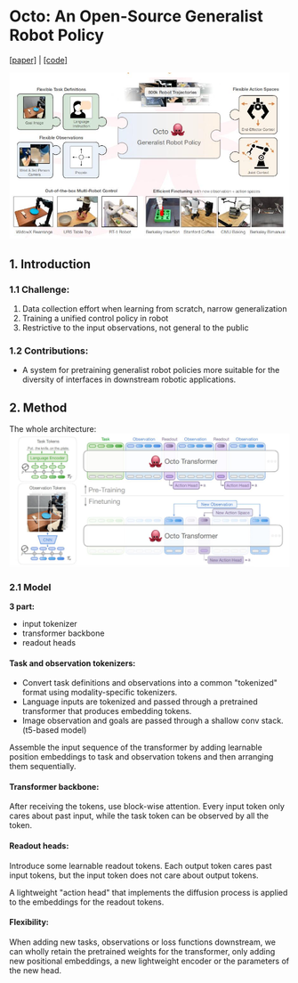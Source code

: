 # Octo: An Open-Source Generalist Robot Policy

[[paper]](https://arxiv.org/abs/2405.12213v2) | [[code]](https://octo-models.github.io)

![overview](./asset/overview.jpg)

## 1. Introduction

### 1.1 Challenge:
1. Data collection effort when learning from scratch, narrow generalization
2. Training a unified control policy in robot
3. Restrictive to the input observations, not general to the public

### 1.2 Contributions:
* A system for pretraining generalist robot policies more suitable for the diversity of interfaces in downstream robotic applications.
## 2. Method
The whole architecture:
![arch](./asset/architecture.jpg)

### 2.1 Model
**3 part:** 
- input tokenizer
- transformer backbone
- readout heads

#### Task and observation tokenizers:
- Convert task definitions and observations into a common "tokenized" format using modality-specific tokenizers.
- Language inputs are tokenized and passed through a pretrained transformer that produces embedding tokens.
- Image observation and goals are passed through a shallow conv stack.(t5-based model)

Assemble the input sequence of the transformer by adding learnable position embeddings to task and observation tokens and then arranging them sequentially.

#### Transformer backbone:
After receiving the tokens, use block-wise attention. Every input token only cares about past input, while the task token can be observed by all the token.

#### Readout heads:

Introduce some learnable readout tokens. Each output token cares past input tokens, but the input token does not care about output tokens.

A lightweight "action head" that implements the diffusion process is applied to the embeddings for the readout tokens.

#### Flexibility:
When adding new tasks, observations or loss functions downstream, we can wholly retain the pretrained weights for the transformer, only adding new positional embeddings, a new lightweight encoder or the parameters of the new head.